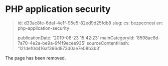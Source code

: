 PHP application security
========================

> id: d33ac8fe-6daf-4e1f-95e5-82ed9d25fdb8
> slug:
> 	cs: bezpecnost
> 	en: php-application-security
> 
> publicationDate: '2019-08-23 15:42:23'
> mainCategoryId: '8598ac8d-7a70-4e2a-be9a-9f4f9ecee935'
> sourceContentHash: '121def0d416af396d973d0ae7e08b3b3'

The page has been removed.
